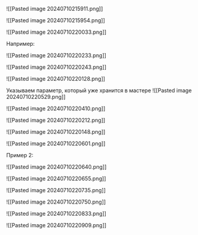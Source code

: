 

![[Pasted image 20240710215911.png]]



![[Pasted image 20240710215954.png]]




![[Pasted image 20240710220033.png]]

Например:

![[Pasted image 20240710220233.png]]




![[Pasted image 20240710220243.png]]


![[Pasted image 20240710220128.png]]

Указываем параметр, который уже хранится в мастере
![[Pasted image 20240710220529.png]]


![[Pasted image 20240710220410.png]]


![[Pasted image 20240710220212.png]]


![[Pasted image 20240710220148.png]]



![[Pasted image 20240710220601.png]]



Пример 2:


![[Pasted image 20240710220640.png]]

![[Pasted image 20240710220655.png]]



![[Pasted image 20240710220735.png]]






![[Pasted image 20240710220750.png]]




![[Pasted image 20240710220833.png]]




![[Pasted image 20240710220909.png]]